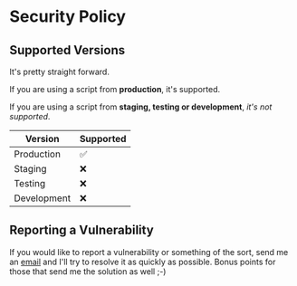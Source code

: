 # Security Policy

## Supported Versions

It's pretty straight forward.

If you are using a script from **production**, it's supported.

If you are using a script from **staging, testing or development**, *it's not supported*.

| Version     | Supported          |
| ----------- | ------------------ |
| Production  | :white_check_mark: |
| Staging | :x: |
| Testing | :x: |
| Development | :x: |

## Reporting a Vulnerability

If you would like to report a vulnerability or something of the sort, send me an [email](me@nineties.style) and I'll try to resolve it as quickly as possible. Bonus points for those that send me the solution as well ;-)
